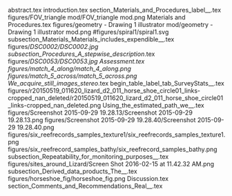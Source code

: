 abstract.tex
introduction.tex
section_Materials_and_Procedures_label__.tex
figures/FOV_triangle mod/FOV_triangle mod.png
Materials and Procedures.tex
figures/geometry - Drawing 1 illustrator mod/geometry - Drawing 1 illustrator mod.png
#figures/spiral1/spiral1.svg
subsection_Materials_Materials_includes_expendible__.tex
figures/_DSC0002/_DSC0002.jpg
subsection_Procedures_A_stepwise_description__.tex
figures/_DSC0053/_DSC0053.jpg
Assessment.tex
figures/match_4_along/match_4_along.png
figures/match_5_across/match_5_across.png
We_acquire_still_images_stereo__.tex
begin_table_label_tab_SurveyStats__.tex
figures/r20150519_011620_lizard_d2_011_horse_shoe_circle01_links-cropped_nan_deleted/r20150519_011620_lizard_d2_011_horse_shoe_circle01_links-cropped_nan_deleted.png
Using_the_estimated_path_we__.tex
figures/Screenshot 2015-09-29 19.28.13/Screenshot 2015-09-29 19.28.13.png
figures/Screenshot 2015-09-29 19.28.40/Screenshot 2015-09-29 19.28.40.png
figures/six_reefrecords_samples_texture1/six_reefrecords_samples_texture1.png
figures/six_reefrecord_samples_bathy/six_reefrecord_samples_bathy.png
subsection_Repeatability_for_monitoring_purposes__.tex
figures/sites_around_Lizard/Screen Shot 2016-02-15 at 11.42.32 AM.png
subsection_Derived_data_products_The__.tex
figures/horseshoe_fig/horseshoe_fig.png
Discussion.tex
section_Comments_and_Recommendations_Real__.tex
